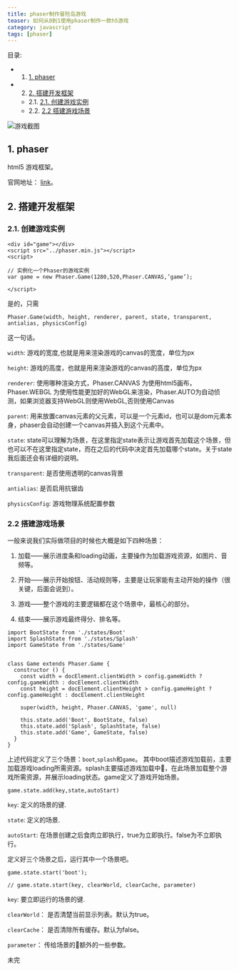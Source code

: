 ```yaml
---
title: phaser制作冒险岛游戏
teaser: 如何从0到1使用phaser制作一款h5游戏
category: javascript
tags: [phaser]
---
```




 目录:

<!-- vscode-markdown-toc -->
* 1. [1. phaser](#1.phaser)
* 2. [2. 搭建开发框架](#2.搭建开发框架)
	* 2.1. [2.1. 创建游戏实例](#2.1.创建游戏实例)
	* 2.2. [2.2 搭建游戏场景](#2.2.搭建游戏场景)

<!-- vscode-markdown-toc-config
	numbering=true
	autoSave=true
	/vscode-markdown-toc-config -->
<!-- /vscode-markdown-toc -->



![游戏截图](http://img.blog.csdn.net/20171229142843945?watermark/2/text/aHR0cDovL2Jsb2cuY3Nkbi5uZXQvdTAxNDc4NzMwMQ==/font/5a6L5L2T/fontsize/400/fill/I0JBQkFCMA==/dissolve/70/gravity/SouthEast) 

## 1. phaser

html5 游戏框架。

官网地址： [link](http://phaser.io/)。

## 2. 搭建开发框架

### 2.1. 创建游戏实例


```
<div id="game"></div>
<script src="../phaser.min.js"></script>
<script>

// 实例化一个Phaser的游戏实例
var game = new Phaser.Game(1280,520,Phaser.CANVAS,’game’); 

</script>
```

是的，只需

`
Phaser.Game(width, height, renderer, parent, state, transparent, antialias, physicsConfig)
`

这一句话。


`width`: 游戏的宽度,也就是用来渲染游戏的canvas的宽度，单位为px

`height`: 游戏的高度，也就是用来渲染游戏的canvas的高度，单位为px

`renderer`: 使用哪种渲染方式，Phaser.CANVAS 为使用html5画布，Phaser.WEBGL 为使用性能更加好的WebGL来渲染，Phaser.AUTO为自动侦测，如果浏览器支持WebGL则使用WebGL,否则使用Canvas

`parent`: 用来放置canvas元素的父元素，可以是一个元素id，也可以是dom元素本身，phaser会自动创建一个canvas并插入到这个元素中。

`state`: state可以理解为场景，在这里指定state表示让游戏首先加载这个场景，但也可以不在这里指定state，而在之后的代码中决定首先加载哪个state。关于state我后面还会有详细的说明。

`transparent`: 是否使用透明的canvas背景

`antialias`: 是否启用抗锯齿

`physicsConfig`: 游戏物理系统配置参数


### 2.2 搭建游戏场景 

一般来说我们实际做项目的时候也大概是如下四种场景：

1. 加载——展示进度条和loading动画，主要操作为加载游戏资源，如图片、音频等。

2. 开始——展示开始按钮、活动规则等，主要是让玩家能有主动开始的操作（很关键，后面会说到）。

3. 游戏——整个游戏的主要逻辑都在这个场景中，最核心的部分。

4. 结束——展示游戏最终得分、排名等。


```
import BootState from './states/Boot'
import SplashState from './states/Splash'
import GameState from './states/Game'


class Game extends Phaser.Game {
  constructor () {
    const width = docElement.clientWidth > config.gameWidth ? config.gameWidth : docElement.clientWidth
    const height = docElement.clientHeight > config.gameHeight ? config.gameHeight : docElement.clientHeight

    super(width, height, Phaser.CANVAS, 'game', null)

    this.state.add('Boot', BootState, false)
    this.state.add('Splash', SplashState, false)
    this.state.add('Game', GameState, false)
  }
}
```

上述代码定义了三个场景：`boot`,`splash`和`game`。
其中boot描述游戏加载前，主要加载游戏loading所需资源。splash主要描述游戏加载中，在此场景加载整个游戏所需资源，并展示loading状态。game定义了游戏开始场景。

```
game.state.add(key,state,autoStart)
```

`key`: 定义的场景的键.

`state`: 定义的场景.

`autoStart`: 在场景创建之后食肉立即执行，true为立即执行。false为不立即执行。

定义好三个场景之后，运行其中一个场景吧。


```
game.state.start('boot');

// game.state.start(key, clearWorld, clearCache, parameter)

```

`key`: 要立即运行的场景的键.

`clearWorld`： 是否清楚当前显示列表。默认为true。

`clearCache`： 是否清除所有缓存。默认为false。

`parameter`： 传给场景的额外的一些参数。



未完






